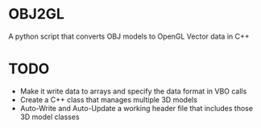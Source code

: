 # OBJ2GL
A python script that converts OBJ models to OpenGL Vector data in C++

# TODO
- Make it write data to arrays and specify the data format in VBO calls
- Create a C++ class that manages multiple 3D models
- Auto-Write and Auto-Update a working header file that includes those 3D model classes

